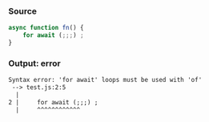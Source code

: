 ### Source
```js parse:stmt
async function fn() {
    for await (;;;) ;
}
```

### Output: error
```txt
Syntax error: 'for await' loops must be used with 'of'
 --> test.js:2:5
  |
2 |     for await (;;;) ;
  |     ^^^^^^^^^^^^ 
```
